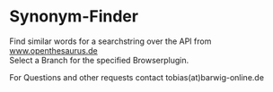 Synonym-Finder
==============
Find similar words for a searchstring over the API from www.openthesaurus.de<br>
Select a Branch for the specified Browserplugin.

For Questions and other requests contact tobias(at)barwig-online.de
